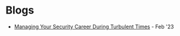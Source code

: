 
# Blogs
- [Managing Your Security Career During Turbulent Times](https://www.linkedin.com/pulse/managing-your-security-career-during-turbulent-times-dickson-cissp/) - Feb '23




#